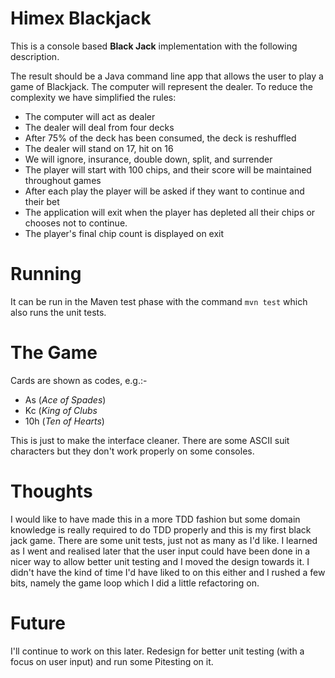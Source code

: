 # Himex Blackjack

This is a console based __Black Jack__ implementation with the following description.

 The result should be a Java command line app that allows the user
to play a game of Blackjack. The computer will represent the
dealer. To reduce the complexity we have simplified the rules:

  - The computer will act as dealer
  - The dealer will deal from four decks
  - After 75% of the deck has been consumed, the deck is reshuffled
  - The dealer will stand on 17, hit on 16
  - We will ignore, insurance, double down, split, and surrender
  - The player will start with 100 chips, and their score will be maintained throughout games
  - After each play the player will be asked if they want to continue and their bet
  - The application will exit when the player has depleted all their chips or chooses not to continue.
  - The player's final chip count is displayed on exit

# Running

  It can be run in the Maven test phase with the command ```mvn test``` which also runs the unit tests.

# The Game
 Cards are shown as codes, e.g.:-
  - As (<i>Ace of Spades</i>)
  - Kc (<i>King of Clubs</i>
  - 10h (<i>Ten of Hearts</i>)
  
 This is just to make the interface cleaner.  There are some ASCII suit characters but they don't work properly on some consoles.

# Thoughts

 I would like to have made this in a more TDD fashion but some domain knowledge is really required to do TDD properly and this is my first
 black jack game.  There are some unit tests, just not as many as I'd like.
 I learned as I went and realised later that the user input could have  been done in a nicer way to allow better unit testing and I moved the design towards it.
 I didn't have the kind of time I'd have liked to on this either and  I rushed a few bits, namely the game loop which I did a little refactoring on.

 # Future
 I'll continue to work on this later.  Redesign for better unit testing (with a focus on user input) and run some Pitesting on it.
